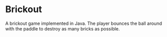 # Brickout

A brickout game implemented in Java. The player bounces the ball around with the paddle to destroy as many bricks as possible.
